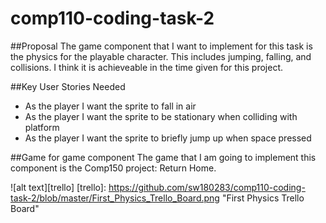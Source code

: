 # comp110-coding-task-2
##Proposal
The game component that I want to implement for this task is the physics for the playable character. This includes jumping, falling, and collisions. I think it is achieveable in the time given for this project.

##Key User Stories Needed
* As the player I want the sprite to fall in air
* As the player I want the sprite to be stationary when colliding with platform
* As the player I want the sprite to briefly jump up when space pressed

##Game for game component
The game that I am going to implement this component is the Comp150 project: Return Home.

![alt text][trello]
[trello]: https://github.com/sw180283/comp110-coding-task-2/blob/master/First_Physics_Trello_Board.png "First Physics Trello Board"
